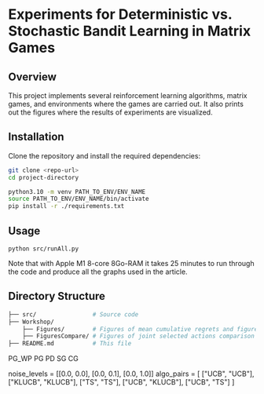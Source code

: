 # Experiments for Deterministic vs. Stochastic Bandit Learning in Matrix Games

## Overview

This project implements several reinforcement learning algorithms, matrix games, and environments where the games are carried out. It also prints out the figures where the results of experiments are visualized.

## Installation

Clone the repository and install the required dependencies:

```bash
git clone <repo-url>
cd project-directory

python3.10 -m venv PATH_TO_ENV/ENV_NAME
source PATH_TO_ENV/ENV_NAME/bin/activate
pip install -r ./requirements.txt
```

## Usage
```
python src/runAll.py
```
Note that with Apple M1 8-core 8Go-RAM it takes 25 minutes to run through the code and produce all the graphs used in the article.

## Directory Structure

```bash
├── src/                # Source code
├── Workshop/         
    ├── Figures/        # Figures of mean cumulative regrets and figures of joint selected actions
    ├── FiguresCompare/ # Figures of joint selected actions comparison
├── README.md           # This file
```


PG_WP
PG
PD
SG
CG

noise_levels = [[0.0, 0.0], [0.0, 0.1], [0.0, 1.0]]
algo_pairs = [
    ["UCB", "UCB"],
    ["KLUCB", "KLUCB"],
    ["TS", "TS"],
    ["UCB", "KLUCB"],
    ["UCB", "TS"]
]